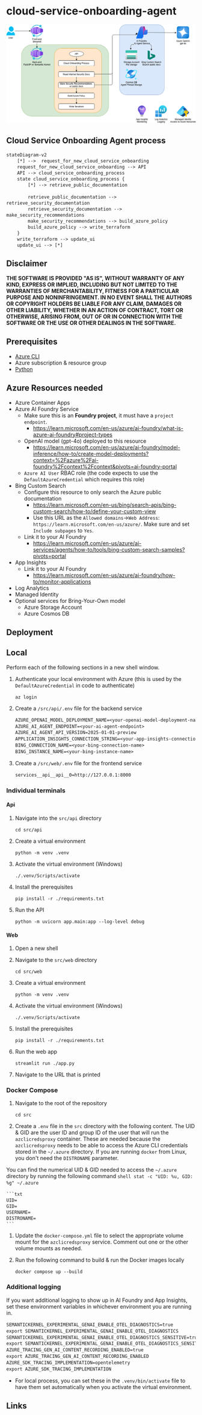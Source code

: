 # cloud-service-onboarding-agent

![architecture](./.img/architecture.drawio.png)

## Cloud Service Onboarding Agent process
```mermaid
stateDiagram-v2
    [*] -->  request_for_new_cloud_service_onboarding
    request_for_new_cloud_service_onboarding --> API
    API --> cloud_service_onboarding_process
    state cloud_service_onboarding_process {
        [*] --> retrieve_public_documentation

        retrieve_public_documentation --> retrieve_security_documentation
        retrieve_security_documentation --> make_security_recommendations
        make_security_recommendations --> build_azure_policy
        build_azure_policy --> write_terraform
    }
    write_terraform --> update_ui
    update_ui --> [*]
```

## Disclaimer

**THE SOFTWARE IS PROVIDED "AS IS", WITHOUT WARRANTY OF ANY KIND, EXPRESS OR IMPLIED, INCLUDING BUT NOT LIMITED TO THE WARRANTIES OF MERCHANTABILITY, FITNESS FOR A PARTICULAR PURPOSE AND NONINFRINGEMENT. IN NO EVENT SHALL THE AUTHORS OR COPYRIGHT HOLDERS BE LIABLE FOR ANY CLAIM, DAMAGES OR OTHER LIABILITY, WHETHER IN AN ACTION OF CONTRACT, TORT OR OTHERWISE, ARISING FROM, OUT OF OR IN CONNECTION WITH THE SOFTWARE OR THE USE OR OTHER DEALINGS IN THE SOFTWARE.**

## Prerequisites

- [Azure CLI](https://docs.microsoft.com/en-us/cli/azure/install-azure-cli)
- Azure subscription & resource group
- [Python](https://www.python.org/downloads/)

## Azure Resources needed

- Azure Container Apps
- Azure AI Foundry Service
    - Make sure this is an **Foundry project**, it must have a `project endpoint`.
        - https://learn.microsoft.com/en-us/azure/ai-foundry/what-is-azure-ai-foundry#project-types
    - OpenAI model (gpt-4o) deployed to this resource
        - https://learn.microsoft.com/en-us/azure/ai-foundry/model-inference/how-to/create-model-deployments?context=%2Fazure%2Fai-foundry%2Fcontext%2Fcontext&pivots=ai-foundry-portal
  - `Azure AI User` RBAC role (the code expects to use the `DefaultAzureCredential` which requires this role)
- Bing Custom Search
    - Configure this resource to only search the Azure public documentation
        - https://learn.microsoft.com/en-us/bing/search-apis/bing-custom-search/how-to/define-your-custom-view
        - Use this URL as the `Allowed domains`->`Web Address`: `https://learn.microsoft.com/en-us/azure/`. Make sure and set `Include subpages` to `Yes`.
    - Link it to your AI Foundry
        - https://learn.microsoft.com/en-us/azure/ai-services/agents/how-to/tools/bing-custom-search-samples?pivots=portal
- App Insights
    - Link it to your AI Foundry
        - https://learn.microsoft.com/en-us/azure/ai-foundry/how-to/monitor-applications
- Log Analytics
- Managed Identity
- Optional services for Bring-Your-Own model
    - Azure Storage Account
    - Azure Cosmos DB

## Deployment

## Local

Perform each of the following sections in a new shell window.

1.  Authenticate your local environment with Azure (this is used by the `DefaultAzureCredential` in code to authenticate)

    ```shell
    az login
    ```

1.  Create a `/src/api/.env` file for the backend service

    ```txt
    AZURE_OPENAI_MODEL_DEPLOYMENT_NAME=<your-openai-model-deployment-name>
    AZURE_AI_AGENT_ENDPOINT=<your-ai-agent-endpoint>
    AZURE_AI_AGENT_API_VERSION=2025-01-01-preview
    APPLICATION_INSIGHTS_CONNECTION_STRING=<your-app-insights-connection-string>
    BING_CONNECTION_NAME=<your-bing-connection-name>
    BING_INSTANCE_NAME=<your-bing-instance-name>
    ```

1.  Create a `/src/web/.env` file for the frontend service

    ```txt
    services__api__api__0=http://127.0.0.1:8000
    ```

### Individual terminals

#### Api

1.  Navigate into the `src/api` directory

    ```shell
    cd src/api
    ```

1.  Create a virtual environment

    ```shell
    python -m venv .venv
    ```

1.  Activate the virtual environment (Windows)

    ```shell
    ./.venv/Scripts/activate
    ```

1.  Install the prerequisites

    ```shell
    pip install -r ./requirements.txt
    ```

1.  Run the API

    ```shell
    python -m uvicorn app.main:app --log-level debug
    ```

#### Web

1.  Open a new shell

1.  Navigate to the `src/web` directory

    ```shell
    cd src/web
    ```

1.  Create a virtual environment

    ```shell
    python -m venv .venv
    ```

1.  Activate the virtual environment (Windows)

    ```shell
    ./.venv/Scripts/activate
    ```

1.  Install the prerequisites

    ```shell
    pip install -r ./requirements.txt
    ```

1.  Run the web app

    ```shell
    streamlit run ./app.py
    ```

1.  Navigate to the URL that is printed

### Docker Compose

1.  Navigate to the root of the repository

    ```shell
    cd src
    ```

1.  Create a `.env` file in the `src` directory with the following content. The UID & GID are the user ID and group ID of the user that will run the `azclicredsproxy` container. These are needed because the `azclicredsproxy` needs to be able to access the Azure CLI credentials stored in the `~/.azure` directory. If you are running `docker` from Linux, you don't need the `DISTRONAME` parameter.

You can find the numerical UID & GID needed to access the `~/.azure` directory by running the following command
    ```shell
    stat -c "UID: %u, GID: %g" ~/.azure
    ```

    ```txt
    UID=
    GID=
    USERNAME=
    DISTRONAME=
    ```

1.  Update the `docker-compose.yml` file to select the appropriate volume mount for the `azclicredsproxy` service. Comment out one or the other volume mounts as needed.

1.  Run the following command to build & run the Docker images locally

    ```shell
    docker compose up --build
    ```

### Additional logging

If you want additional logging to show up in AI Foundry and App Insights, set these environment variables in whichever environment you are running in.

```txt
SEMANTICKERNEL_EXPERIMENTAL_GENAI_ENABLE_OTEL_DIAGNOSTICS=true
export SEMANTICKERNEL_EXPERIMENTAL_GENAI_ENABLE_OTEL_DIAGNOSTICS
SEMANTICKERNEL_EXPERIMENTAL_GENAI_ENABLE_OTEL_DIAGNOSTICS_SENSITIVE=true
export SEMANTICKERNEL_EXPERIMENTAL_GENAI_ENABLE_OTEL_DIAGNOSTICS_SENSITIVE
AZURE_TRACING_GEN_AI_CONTENT_RECORDING_ENABLED=true
export AZURE_TRACING_GEN_AI_CONTENT_RECORDING_ENABLED
AZURE_SDK_TRACING_IMPLEMENTATION=opentelemetry
export AZURE_SDK_TRACING_IMPLEMENTATION
```

- For local process, you can set these in the `.venv/bin/activate` file to have them set automatically when you activate the virtual environment.

## Links
